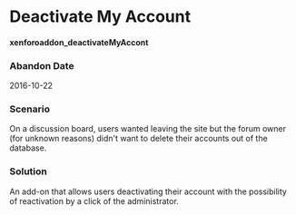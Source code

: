 # Deactivate My Account
#### xenforoaddon_deactivateMyAccont

### Abandon Date

2016-10-22

### Scenario

On a discussion board, users wanted leaving the site but the forum owner (for unknown reasons) didn't want to delete their accounts out of the database.

### Solution

An add-on that allows users deactivating their account with the possibility of reactivation by a click of the administrator.
